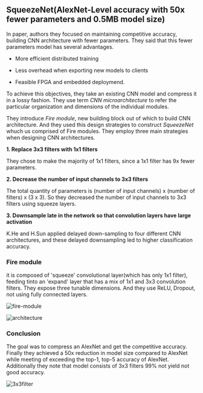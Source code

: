 ## SqueezeNet(AlexNet-Level accuracy with 50x fewer parameters and 0.5MB model size)

In paper, authors they focused on maintaining competitive accuracy, building CNN architecture with fewer parameters. They said that this fewer parameters model has several advantages.

- More efficient distributed training

- Less overhead when exporting new models to clients

- Feasible FPGA and embedded deploymend. 

To achieve this objectives, they take an existing CNN model and compress it in a lossy fashion. They use term _CNN microarchitecture_ to refer the particular organization and dimensions of the individual modules.

They introduce _Fire module_, new building block out of which to build CNN architecture. And they used this design strategies to construct _SqueezeNet_ whuch us comprised of Fire modules. They employ three main strategies when designing CNN architectures.

**1. Replace 3x3 filters with 1x1 filters**

They chose to make the majority of 1x1 filters, since a 1x1 filter has 9x fewer parameters.

**2. Decrease the number of input channels to 3x3 filters**

The total quantity of parameters is (number of input channels) x (number of filters) x (3 x 3). So they decreased the number of input channels to 3x3 filters using squeeze layers.

**3. Downsample late in the network so that convolution layers have large activation**

K.He and H.Sun applied delayed down-sampling to four different CNN architectures, and these delayed downsampling led to higher classification accuracy.


### Fire module ###

it is composed of 'squeeze' convolutional layer(which has only 1x1 filter), feeding tinto an 'expand' layer that has a mix of 1x1 and 3x3 convolution filters. They expose three tunable dimensions. And they use ReLU, Dropout, not using fully connected layers.

![fire-module](https://user-images.githubusercontent.com/90513931/213103516-01465652-7061-4cf2-94e1-efe4ffa8119d.png)

![architecture](https://user-images.githubusercontent.com/90513931/213103510-85292682-6b63-4601-ae42-000f13a77964.png)


### Conclusion ###

The goal was to compress an AlexNet and get the competitive accuracy. Finally they achieved a 50x reduction in model size compared to AlexNet while meeting of exceeding the top-1, top-5 accuracy of AlexNet. Additionally they note that model consists of 3x3 filters 99% not yield not good accuracy. 

![3x3filter](https://user-images.githubusercontent.com/90513931/213103518-388cce51-9a05-496c-8d37-5fd319d3b158.png)



